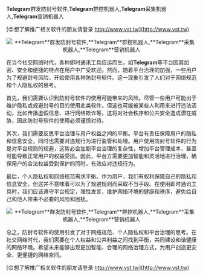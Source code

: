 **Telegram**群发防封号软件,**Telegram**群控机器人,**Telegram**采集机器人,**Telegram**营销机器人

[😍想了解推广相关软件的朋友请登录 http://www.vst.tw](http://www.vst.tw)

 <center><img src="https://vst.tw/MP4/tuiguang/png/4.png" alt="**Telegram**群发防封号软件,**Telegram**群控机器人,**Telegram**采集机器人,**Telegram**营销机器人"></center>

在当今社交网络时代，各种即时通讯工具应运而生，如**Telegram**等平台因其加密、安全和便捷的特点在用户中广受欢迎。然而，随着平台治理的加强，一些用户为了规避封号风险，开始使用各种防封号软件。这一现象引发了人们对于网络规范和个人隐私权的思考。

首先，我们需要认识到防封号软件的使用可能带来的风险。尽管一些用户可能出于维护隐私或规避封号的目的使用此类软件，但这也可能被某些人利用来进行违法活动，比如传播虚假信息、进行网络欺诈等。这将对社会秩序和公共安全造成潜在威胁，因此防封号软件的使用必须谨慎对待。

其次，我们需要反思平台治理与用户权益之间的平衡。平台有责任保障用户的隐私和信息安全，同时也需要对违规行为进行监管和处理。用户使用防封号软件的行为是对平台规则的规避，这势必会加剧平台治理的复杂性，增加平台管理成本，甚至可能导致正常用户的权益受损。因此，平台方需要更加智能和灵活地进行治理，确保用户的合法权益受到保护的同时，有效应对违规行为。

最后，个人隐私权和网络规范需求平衡。作为用户，我们有权利保障自己的隐私和信息安全，但这并不意味着可以为了规避规则而采取不当手段。在使用即时通讯工具时，我们应该遵守平台规定，理性发言，维护网络环境的健康和秩序，避免给自己和他人带来不必要的风险和困扰。

 <center><img src="https://vst.tw/MP4/tuiguang/png/7.png" alt="**Telegram**群发防封号软件,**Telegram**群控机器人,**Telegram**采集机器人,**Telegram**营销机器人"></center>

总之，防封号软件的使用引发了对于网络规范、个人隐私权和平台治理的思考。在社交网络时代，我们需要在个人权益和公共利益之间找到平衡，共同建设和谐健康的网络环境。希望未来能够出现更加智能、合理的网络治理方式，为用户创造更安全、更便捷的网络空间。

[😍想了解推广相关软件的朋友请登录 http://www.vst.tw](http://www.vst.tw)




